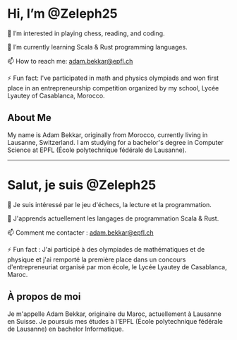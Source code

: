 # Hi, I’m @Zeleph25

👀 I’m interested in playing chess, reading, and coding.

🌱 I’m currently learning Scala & Rust programming languages.

📫 How to reach me: adam.bekkar@epfl.ch

⚡ Fun fact: I've participated in math and physics olympiads and won first place in an entrepreneurship competition organized by my school, Lycée Lyautey of Casablanca, Morocco.

## About Me

My name is Adam Bekkar, originally from Morocco, currently living in Lausanne, Switzerland. I am studying for a bachelor's degree in Computer Science at EPFL (École polytechnique fédérale de Lausanne).

---

# Salut, je suis @Zeleph25

👀 Je suis intéressé par le jeu d'échecs, la lecture et la programmation.

🌱 J'apprends actuellement les langages de programmation Scala & Rust.

📫 Comment me contacter : adam.bekkar@epfl.ch

⚡ Fun fact : J'ai participé à des olympiades de mathématiques et de physique et j'ai remporté la première place dans un concours d'entrepreneuriat organisé par mon école, le Lycée Lyautey de Casablanca, Maroc.

## À propos de moi

Je m'appelle Adam Bekkar, originaire du Maroc, actuellement à Lausanne en Suisse. Je poursuis mes études à l'EPFL (École polytechnique fédérale de Lausanne) en bachelor Informatique.
